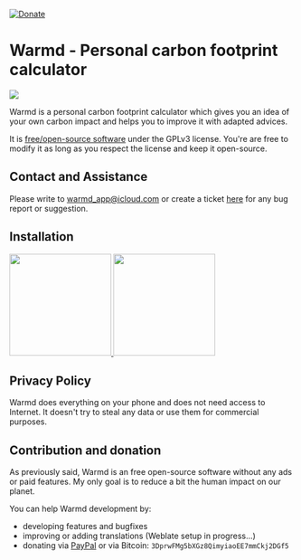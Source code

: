[![Donate](https://img.shields.io/badge/Donate-PayPal-green.svg)](https://www.paypal.me/fredericjulian)

# Warmd - Personal carbon footprint calculator

<img src="https://lh3.googleusercontent.com/XmXX4m877oLj9pgZSQjdGanJ8oVSca6K8yaY4WjI-5_EGMzIljBkrRIsN_u9wQvDlRyr=w1440-h620-rw"/>

Warmd is a personal carbon footprint calculator which gives you an idea of your own carbon impact and helps you to improve it with adapted advices.

It is [free/open-source software](https://www.gnu.org/philosophy/free-sw.html) under the GPLv3 license. You're are free to modify it as long as you respect the license and keep it open-source.

## Contact and Assistance
Please write to [warmd_app@icloud.com](mailto:warmd_app@icloud.com) or create a ticket [here](https://github.com/FredJul/Warmd/issues/new) for any bug report or suggestion.

## Installation
<a href="https://play.google.com/store/apps/details?id=net.frju.verdure" target="_blank" class="is-slightly-elevated" rel="nofollow">
  <img src="https://itsallwidgets.com/images/google.png" style="width:180px"/>
</a>
<a href="https://apps.apple.com/app/id1487848837" target="_blank" class="is-slightly-elevated" rel="nofollow">
  <img src="https://itsallwidgets.com/images/apple.png" style="width:180px"/>
</a>

## Privacy Policy
Warmd does everything on your phone and does not need access to Internet. It doesn't try to steal any data or use them for commercial purposes.

## Contribution and donation
As previously said, Warmd is an free open-source software without any ads or paid features. My only goal is to reduce a bit the human impact on our planet.

You can help Warmd development by:
- developing features and bugfixes
- improving or adding translations (Weblate setup in progress...)
- donating via [PayPal](https://www.paypal.me/fredericjulian) or via Bitcoin: `3DprwFMg5bXGz8QimyiaoEE7mmCkj2DGf5`
